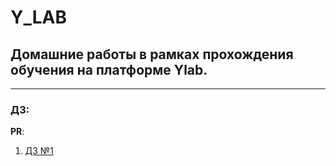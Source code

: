 # Y_LAB

## Домашние работы в рамках прохождения обучения на платформе Ylab.

---

### ДЗ:

**PR**: 
1. [ДЗ №1](https://github.com/VageGG/Y_LAB-Habit-tracker-app/tree/main/Homework1)
